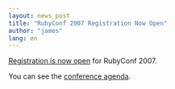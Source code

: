 ```yaml
---
layout: news_post
title: "RubyConf 2007 Registration Now Open"
author: "james"
lang: en
---
```


[Registration is now open][1] for RubyConf 2007.

You can see the [conference agenda][2].



[1]: http://www.regonline.com/rubyconf2007
[2]: http://www.rubyconf.org/agenda.html
